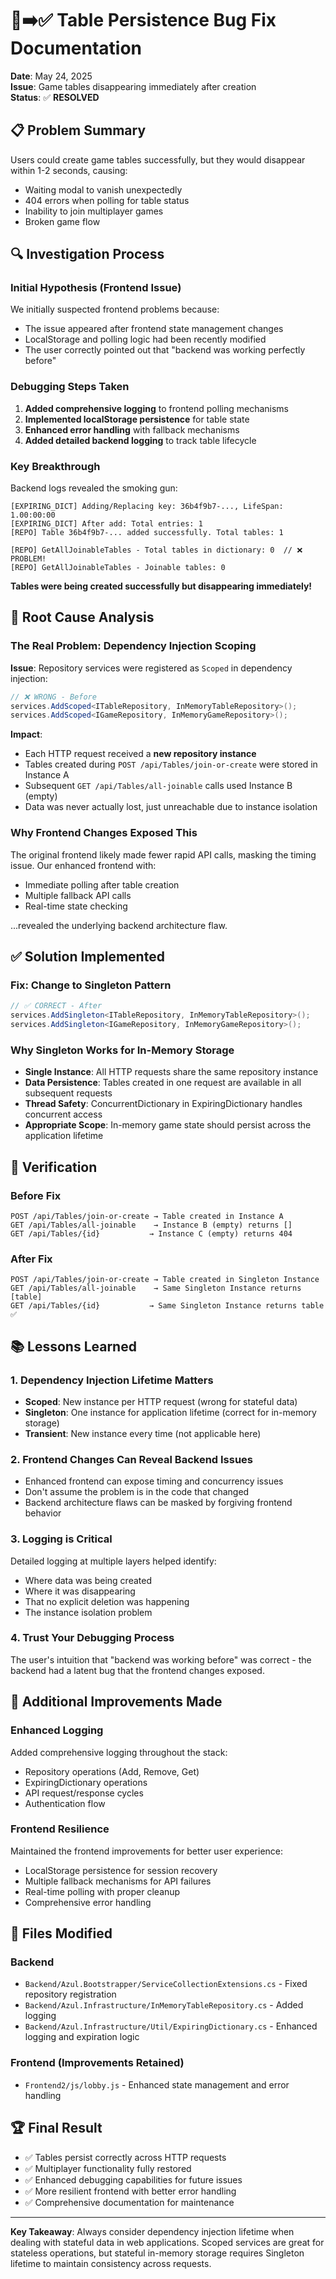 # 🐛➡️✅ Table Persistence Bug Fix Documentation

**Date**: May 24, 2025  
**Issue**: Game tables disappearing immediately after creation  
**Status**: ✅ **RESOLVED**

## 📋 Problem Summary

Users could create game tables successfully, but they would disappear within 1-2 seconds, causing:
- Waiting modal to vanish unexpectedly
- 404 errors when polling for table status
- Inability to join multiplayer games
- Broken game flow

## 🔍 Investigation Process

### Initial Hypothesis (Frontend Issue)
We initially suspected frontend problems because:
- The issue appeared after frontend state management changes
- LocalStorage and polling logic had been recently modified
- The user correctly pointed out that "backend was working perfectly before"

### Debugging Steps Taken
1. **Added comprehensive logging** to frontend polling mechanisms
2. **Implemented localStorage persistence** for table state
3. **Enhanced error handling** with fallback mechanisms
4. **Added detailed backend logging** to track table lifecycle

### Key Breakthrough
Backend logs revealed the smoking gun:
```
[EXPIRING_DICT] Adding/Replacing key: 36b4f9b7-..., LifeSpan: 1.00:00:00
[EXPIRING_DICT] After add: Total entries: 1
[REPO] Table 36b4f9b7-... added successfully. Total tables: 1

[REPO] GetAllJoinableTables - Total tables in dictionary: 0  // ❌ PROBLEM!
[REPO] GetAllJoinableTables - Joinable tables: 0
```

**Tables were being created successfully but disappearing immediately!**

## 🎯 Root Cause Analysis

### The Real Problem: Dependency Injection Scoping

**Issue**: Repository services were registered as `Scoped` in dependency injection:

```csharp
// ❌ WRONG - Before
services.AddScoped<ITableRepository, InMemoryTableRepository>();
services.AddScoped<IGameRepository, InMemoryGameRepository>();
```

**Impact**: 
- Each HTTP request received a **new repository instance**
- Tables created during `POST /api/Tables/join-or-create` were stored in Instance A
- Subsequent `GET /api/Tables/all-joinable` calls used Instance B (empty)
- Data was never actually lost, just unreachable due to instance isolation

### Why Frontend Changes Exposed This
The original frontend likely made fewer rapid API calls, masking the timing issue. Our enhanced frontend with:
- Immediate polling after table creation
- Multiple fallback API calls
- Real-time state checking

...revealed the underlying backend architecture flaw.

## ✅ Solution Implemented

### Fix: Change to Singleton Pattern
```csharp
// ✅ CORRECT - After
services.AddSingleton<ITableRepository, InMemoryTableRepository>();
services.AddSingleton<IGameRepository, InMemoryGameRepository>();
```

### Why Singleton Works for In-Memory Storage
- **Single Instance**: All HTTP requests share the same repository instance
- **Data Persistence**: Tables created in one request are available in all subsequent requests
- **Thread Safety**: ConcurrentDictionary in ExpiringDictionary handles concurrent access
- **Appropriate Scope**: In-memory game state should persist across the application lifetime

## 🧪 Verification

### Before Fix
```
POST /api/Tables/join-or-create → Table created in Instance A
GET /api/Tables/all-joinable    → Instance B (empty) returns []
GET /api/Tables/{id}           → Instance C (empty) returns 404
```

### After Fix
```
POST /api/Tables/join-or-create → Table created in Singleton Instance
GET /api/Tables/all-joinable    → Same Singleton Instance returns [table]
GET /api/Tables/{id}           → Same Singleton Instance returns table ✅
```

## 📚 Lessons Learned

### 1. Dependency Injection Lifetime Matters
- **Scoped**: New instance per HTTP request (wrong for stateful data)
- **Singleton**: One instance for application lifetime (correct for in-memory storage)
- **Transient**: New instance every time (not applicable here)

### 2. Frontend Changes Can Reveal Backend Issues
- Enhanced frontend can expose timing and concurrency issues
- Don't assume the problem is in the code that changed
- Backend architecture flaws can be masked by forgiving frontend behavior

### 3. Logging is Critical
Detailed logging at multiple layers helped identify:
- Where data was being created
- Where it was disappearing
- That no explicit deletion was happening
- The instance isolation problem

### 4. Trust Your Debugging Process
The user's intuition that "backend was working before" was correct - the backend had a latent bug that the frontend changes exposed.

## 🔧 Additional Improvements Made

### Enhanced Logging
Added comprehensive logging throughout the stack:
- Repository operations (Add, Remove, Get)
- ExpiringDictionary operations
- API request/response cycles
- Authentication flow

### Frontend Resilience
Maintained the frontend improvements for better user experience:
- LocalStorage persistence for session recovery
- Multiple fallback mechanisms for API failures
- Real-time polling with proper cleanup
- Comprehensive error handling

## 🎯 Files Modified

### Backend
- `Backend/Azul.Bootstrapper/ServiceCollectionExtensions.cs` - Fixed repository registration
- `Backend/Azul.Infrastructure/InMemoryTableRepository.cs` - Added logging
- `Backend/Azul.Infrastructure/Util/ExpiringDictionary.cs` - Enhanced logging and expiration logic

### Frontend (Improvements Retained)
- `Frontend2/js/lobby.js` - Enhanced state management and error handling

## 🏆 Final Result

- ✅ Tables persist correctly across HTTP requests
- ✅ Multiplayer functionality fully restored
- ✅ Enhanced debugging capabilities for future issues
- ✅ More resilient frontend with better error handling
- ✅ Comprehensive documentation for maintenance

---

**Key Takeaway**: Always consider dependency injection lifetime when dealing with stateful data in web applications. Scoped services are great for stateless operations, but stateful in-memory storage requires Singleton lifetime to maintain consistency across requests. 